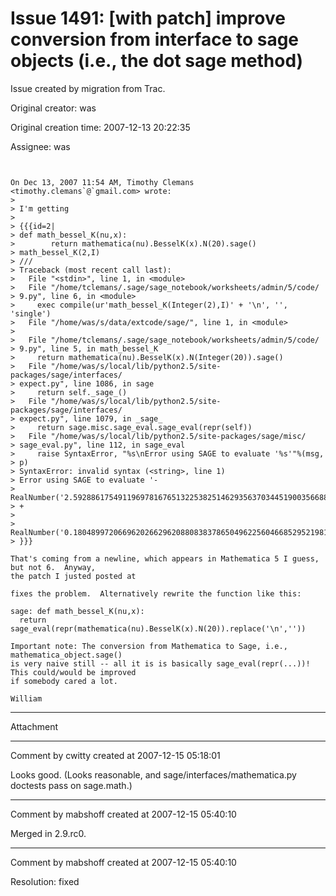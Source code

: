 # Issue 1491: [with patch] improve conversion from interface to sage objects (i.e., the dot sage method)

Issue created by migration from Trac.

Original creator: was

Original creation time: 2007-12-13 20:22:35

Assignee: was


```


On Dec 13, 2007 11:54 AM, Timothy Clemans <timothy.clemans`@`gmail.com> wrote:
> 
> I'm getting
> 
> {{{id=2|
> def math_bessel_K(nu,x):
>        return mathematica(nu).BesselK(x).N(20).sage()
> math_bessel_K(2,I)
> ///
> Traceback (most recent call last):
>   File "<stdin>", line 1, in <module>
>   File "/home/tclemans/.sage/sage_notebook/worksheets/admin/5/code/
> 9.py", line 6, in <module>
>     exec compile(ur'math_bessel_K(Integer(2),I)' + '\n', '', 'single')
>   File "/home/was/s/data/extcode/sage/", line 1, in <module>
> 
>   File "/home/tclemans/.sage/sage_notebook/worksheets/admin/5/code/
> 9.py", line 5, in math_bessel_K
>     return mathematica(nu).BesselK(x).N(Integer(20)).sage()
>   File "/home/was/s/local/lib/python2.5/site-packages/sage/interfaces/
> expect.py", line 1086, in sage
>     return self._sage_()
>   File "/home/was/s/local/lib/python2.5/site-packages/sage/interfaces/
> expect.py", line 1079, in _sage_
>     return sage.misc.sage_eval.sage_eval(repr(self))
>   File "/home/was/s/local/lib/python2.5/site-packages/sage/misc/
> sage_eval.py", line 112, in sage_eval
>     raise SyntaxError, "%s\nError using SAGE to evaluate '%s'"%(msg,
> p)
> SyntaxError: invalid syntax (<string>, line 1)
> Error using SAGE to evaluate '-
> RealNumber('2.592886175491196978167651322538251462935637034451900356688')
> +
> 
> RealNumber('0.180489972066962026629620880838378650496225604668529521981')*I'
> }}}

That's coming from a newline, which appears in Mathematica 5 I guess, but not 6.  Anyway,
the patch I justed posted at 

fixes the problem.  Alternatively rewrite the function like this:

sage: def math_bessel_K(nu,x):
  return sage_eval(repr(mathematica(nu).BesselK(x).N(20)).replace('\n',''))

Important note: The conversion from Mathematica to Sage, i.e., mathematica_object.sage()
is very naive still -- all it is is basically sage_eval(repr(...))!   This could/would be improved
if somebody cared a lot.

William
```



---

Attachment


---

Comment by cwitty created at 2007-12-15 05:18:01

Looks good.  (Looks reasonable, and sage/interfaces/mathematica.py doctests pass on sage.math.)


---

Comment by mabshoff created at 2007-12-15 05:40:10

Merged in 2.9.rc0.


---

Comment by mabshoff created at 2007-12-15 05:40:10

Resolution: fixed

